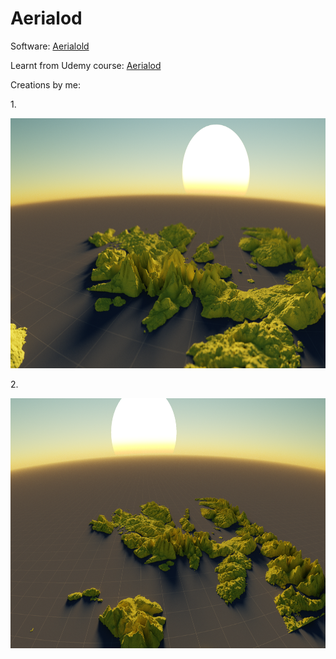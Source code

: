 # Aerialod

Software: [Aerialold](https://ephtracy.github.io/index.html?page=aerialod#ss-carousel_ss)

Learnt from Udemy course: [Aerialod](https://www.udemy.com/course/aerialod/)

Creations by me:
<p>
1.
  <p>
<img src = "/Creations_img/skyview-1-1920x1080.png" height =400>
<p>
2.
  <p>
<img src = "/Creations_img/skyview-2-1920x1080.png" height =400>
